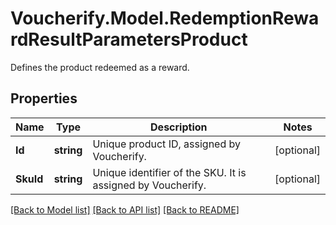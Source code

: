 # Voucherify.Model.RedemptionRewardResultParametersProduct
Defines the product redeemed as a reward.

## Properties

Name | Type | Description | Notes
------------ | ------------- | ------------- | -------------
**Id** | **string** | Unique product ID, assigned by Voucherify.  | [optional] 
**SkuId** | **string** | Unique identifier of the SKU. It is assigned by Voucherify. | [optional] 

[[Back to Model list]](../../README.md#documentation-for-models) [[Back to API list]](../../README.md#documentation-for-api-endpoints) [[Back to README]](../../README.md)

